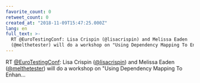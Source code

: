 ```yaml
---
favorite_count: 0
retweet_count: 0
created_at: "2018-11-09T15:47:25.000Z"
lang: en
full_text: >-
  RT @EuroTestingConf: Lisa Crispin (@lisacrispin) and Melissa Eaden
  (@melthetester) will do a workshop on "Using Dependency Mapping To Enhan…
---
```


RT [@EuroTestingConf](https://twitter.com/EuroTestingConf): Lisa Crispin
([@lisacrispin](https://twitter.com/lisacrispin)) and Melissa Eaden
([@melthetester](https://twitter.com/melthetester)) will do a workshop on "Using
Dependency Mapping To Enhan…
